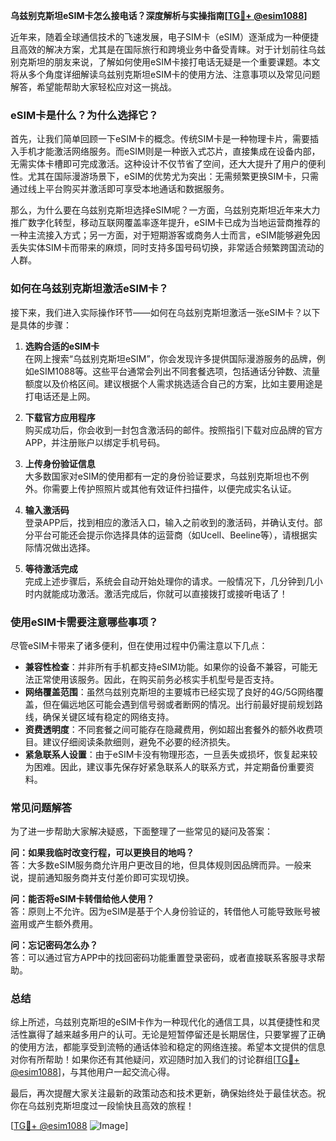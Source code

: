 **乌兹别克斯坦eSIM卡怎么接电话？深度解析与实操指南[[TG💪+ @esim1088](https://t.me/s/esim1088)]**

近年来，随着全球通信技术的飞速发展，电子SIM卡（eSIM）逐渐成为一种便捷且高效的解决方案，尤其是在国际旅行和跨境业务中备受青睐。对于计划前往乌兹别克斯坦的朋友来说，了解如何使用eSIM卡接打电话无疑是一个重要课题。本文将从多个角度详细解读乌兹别克斯坦eSIM卡的使用方法、注意事项以及常见问题解答，希望能帮助大家轻松应对这一挑战。

### eSIM卡是什么？为什么选择它？

首先，让我们简单回顾一下eSIM卡的概念。传统SIM卡是一种物理卡片，需要插入手机才能激活网络服务。而eSIM则是一种嵌入式芯片，直接集成在设备内部，无需实体卡槽即可完成激活。这种设计不仅节省了空间，还大大提升了用户的便利性。尤其在国际漫游场景下，eSIM的优势尤为突出：无需频繁更换SIM卡，只需通过线上平台购买并激活即可享受本地通话和数据服务。

那么，为什么要在乌兹别克斯坦选择eSIM呢？一方面，乌兹别克斯坦近年来大力推广数字化转型，移动互联网覆盖率逐年提升，eSIM卡已成为当地运营商推荐的一种主流接入方式；另一方面，对于短期游客或商务人士而言，eSIM能够避免因丢失实体SIM卡而带来的麻烦，同时支持多国号码切换，非常适合频繁跨国流动的人群。

### 如何在乌兹别克斯坦激活eSIM卡？

接下来，我们进入实际操作环节——如何在乌兹别克斯坦激活一张eSIM卡？以下是具体的步骤：

1. **选购合适的eSIM卡**  
   在网上搜索“乌兹别克斯坦eSIM”，你会发现许多提供国际漫游服务的品牌，例如eSIM1088等。这些平台通常会列出不同套餐选项，包括通话分钟数、流量额度以及价格区间。建议根据个人需求挑选适合自己的方案，比如主要用途是打电话还是上网。

2. **下载官方应用程序**  
   购买成功后，你会收到一封包含激活码的邮件。按照指引下载对应品牌的官方APP，并注册账户以绑定手机号码。

3. **上传身份验证信息**  
   大多数国家对eSIM的使用都有一定的身份验证要求，乌兹别克斯坦也不例外。你需要上传护照照片或其他有效证件扫描件，以便完成实名认证。

4. **输入激活码**  
   登录APP后，找到相应的激活入口，输入之前收到的激活码，并确认支付。部分平台可能还会提示你选择具体的运营商（如Ucell、Beeline等），请根据实际情况做出选择。

5. **等待激活完成**  
   完成上述步骤后，系统会自动开始处理你的请求。一般情况下，几分钟到几小时内就能成功激活。激活完成后，你就可以直接拨打或接听电话了！

### 使用eSIM卡需要注意哪些事项？

尽管eSIM卡带来了诸多便利，但在使用过程中仍需注意以下几点：

- **兼容性检查**：并非所有手机都支持eSIM功能。如果你的设备不兼容，可能无法正常使用该服务。因此，在购买前务必核实手机型号是否支持。
- **网络覆盖范围**：虽然乌兹别克斯坦的主要城市已经实现了良好的4G/5G网络覆盖，但在偏远地区可能会遇到信号弱或者断网的情况。出行前最好提前规划路线，确保关键区域有稳定的网络支持。
- **资费透明度**：不同套餐之间可能存在隐藏费用，例如超出套餐外的额外收费项目。建议仔细阅读条款细则，避免不必要的经济损失。
- **紧急联系人设置**：由于eSIM卡没有物理形态，一旦丢失或损坏，恢复起来较为困难。因此，建议事先保存好紧急联系人的联系方式，并定期备份重要资料。

### 常见问题解答

为了进一步帮助大家解决疑惑，下面整理了一些常见的疑问及答案：

**问：如果我临时改变行程，可以更换目的地吗？**  
答：大多数eSIM服务商允许用户更改目的地，但具体规则因品牌而异。一般来说，提前通知服务商并支付差价即可实现切换。

**问：能否将eSIM卡转借给他人使用？**  
答：原则上不允许。因为eSIM是基于个人身份验证的，转借他人可能导致账号被盗用或产生额外费用。

**问：忘记密码怎么办？**  
答：可以通过官方APP中的找回密码功能重置登录密码，或者直接联系客服寻求帮助。

### 总结

综上所述，乌兹别克斯坦的eSIM卡作为一种现代化的通信工具，以其便捷性和灵活性赢得了越来越多用户的认可。无论是短暂停留还是长期居住，只要掌握了正确的使用方法，都能享受到流畅的通话体验和稳定的网络连接。希望本文提供的信息对你有所帮助！如果你还有其他疑问，欢迎随时加入我们的讨论群组[[TG💪+ @esim1088](https://t.me/s/esim1088)]，与其他用户一起交流心得。

最后，再次提醒大家关注最新的政策动态和技术更新，确保始终处于最佳状态。祝你在乌兹别克斯坦度过一段愉快且高效的旅程！

[[TG💪+ @esim1088](https://t.me/s/esim1088) ![Image](https://i.postimg.cc/4NQfJmqS/Snipaste-2025-05-13-00-14-12.png)]